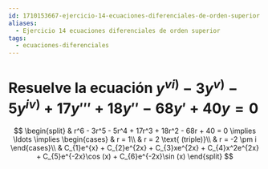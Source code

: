 ```yaml
---
id: 1710153667-ejercicio-14-ecuaciones-diferenciales-de-orden-superior
aliases:
  - Ejercicio 14 ecuaciones diferenciales de orden superior
tags:
  - ecuaciones-diferenciales
---
```


# Resuelve la ecuación ${y^{vi)} - 3y^{v)} - 5y^{iv)} + 17y''' + 18y'' - 68y' + 40y = 0}$

$$
\begin{split}
    & r^6 - 3r^5 - 5r^4 + 17r^3 + 18r^2 - 68r + 40 = 0 \implies \ldots \implies
    \begin{cases}
        & r = 1\\
        & r = 2 \text{ (triple)}\\
        & r = -2 \pm i
    \end{cases}\\
    & C_{1}e^{x} + C_{2}e^{2x} + C_{3}xe^{2x} + C_{4}x^2e^{2x} + C_{5}e^{-2x}\cos (x) + C_{6}e^{-2x}\sin (x)
\end{split}
$$
